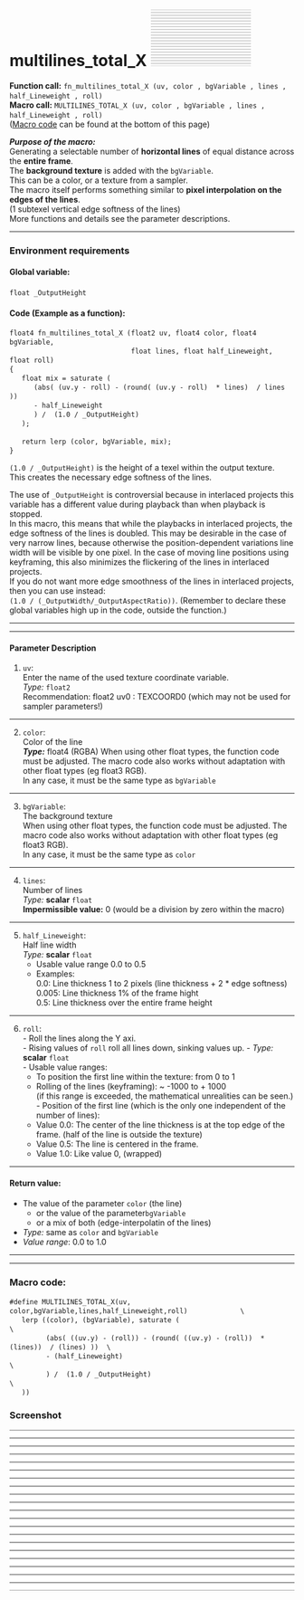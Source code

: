 # multilines_total_X                         [![](images/multilines_total_X-thumbnail.png)](images/multilines_total_X.png)

**Function call:** `fn_multilines_total_X (uv, color , bgVariable , lines , half_Lineweight , roll)`   
**Macro call:** `MULTILINES_TOTAL_X (uv, color , bgVariable , lines , half_Lineweight , roll)`  
  ([Macro code](#macro-code) can be found at the bottom of this page)
  
***Purpose of the macro:***  
Generating a selectable number of **horizontal lines** of equal distance across the **entire frame**.  
The **background texture** is added with the `bgVariable`.  
This can be a color, or a texture from a sampler.  
The macro itself performs something similar to **pixel interpolation on the edges of the lines**.  
(1 subtexel vertical edge softness of the lines)  
More functions and details see the parameter descriptions.  

---


### Environment requirements

#### Global variable:
  `float _OutputHeight`

#### Code (Example as a function):
```` Code
float4 fn_multilines_total_X (float2 uv, float4 color, float4 bgVariable, 
                              float lines, float half_Lineweight, float roll)
{ 
   float mix = saturate (
      (abs( (uv.y - roll) - (round( (uv.y - roll)  * lines)  / lines ))
      - half_Lineweight
      ) /  (1.0 / _OutputHeight)
   );
  
   return lerp (color, bgVariable, mix);
}
````   
`(1.0 / _OutputHeight)` is the height of a texel within the output texture.  
This creates the necessary edge softness of the lines.

The use of `_OutputHeight` is controversial because in interlaced projects this variable has a different value during playback than when playback is stopped.  
In this macro, this means that while the playbacks in interlaced projects, the edge softness of the lines is doubled. This may be desirable in the case of very narrow lines, because otherwise the position-dependent variations line width will be visible by one pixel. In the case of moving line positions using keyframing, this also minimizes the flickering of the lines in interlaced projects.  
If you do not want more edge smoothness of the lines in interlaced projects, then you can use instead:  
`(1.0 / (_OutputWidth/_OutputAspectRatio))`. (Remember to declare these global variables high up in the code, outside the function.)

---
---

#### Parameter Description  
  
   1. `uv`:  
     Enter the name of the used texture coordinate variable.  
     *Type:* `float2`  
     Recommendation: float2 uv0 : TEXCOORD0   (which may not be used for sampler parameters!)


---

  
   2. `color`:  
     Color of the line  
     ***Type:*** float4 (RGBA)
     When using other float types, the function code must be adjusted.
     The macro code also works without adaptation with other float types (eg float3 RGB).  
     In any case, it must be the same type as `bgVariable`

  
---

   3. `bgVariable`:  
     The background texture  
    When using other float types, the function code must be adjusted.
     The macro code also works without adaptation with other float types (eg float3 RGB).  
     In any case, it must be the same type as `color`
       
---

   4. `lines`:  
     Number of lines  
     *Type:* **scalar** `float`  
     **Impermissible value:** 0 (would be a division by zero within the macro)

---

   5. `half_Lineweight`:  
     Half line width  
     *Type:* **scalar** `float`  
       - Usable value range 0.0 to 0.5  
       - Examples:  
         0.0:  Line thickness 1 to 2 pixels  (line thickness + 2 * edge softness)  
         0.005: Line thickness 1% of the frame hight  
         0.5:  Line thickness over the entire frame height  
         
---
   
   6. `roll`:  
     - Roll the lines along the Y axi.  
     - Rising values of `roll` roll all lines down, sinking values up.
     - *Type:* **scalar** `float`  
     - Usable value ranges:  
       - To position the first line within the texture: from 0 to 1  
       - Rolling of the lines (keyframing): ~ -1000 to + 1000  
         (if this range is exceeded, the mathematical unrealities can be seen.)  
     - Position of the first line (which is the only one independent of the number of lines): 
       - Value 0.0: The center of the line thickness is at the top  edge of the frame. (half of the line is outside the texture)   
       - Value 0.5: The line is centered in the frame.  
       - Value 1.0: Like value 0, (wrapped)  


---

 #### Return value:
   - The value of the parameter `color` (the line)  
     - or the value of the parameter`bgVariable`  
     - or a mix of both (edge-interpolatin of the lines)  
   - *Type:* same as `color` and `bgVariable`    
   - *Value range*: 0.0 to 1.0  

 
---
---

### Macro code:

```` Code
#define MULTILINES_TOTAL_X(uv, color,bgVariable,lines,half_Lineweight,roll)             \
   lerp ((color), (bgVariable), saturate (                                              \
         (abs( ((uv.y) - (roll)) - (round( ((uv.y) - (roll))  * (lines))  / (lines) ))  \
         - (half_Lineweight)                                                            \
         ) /  (1.0 / _OutputHeight)                                                     \
   ))
````  

### Screenshot  
![](images/multilines_total_X.png)
